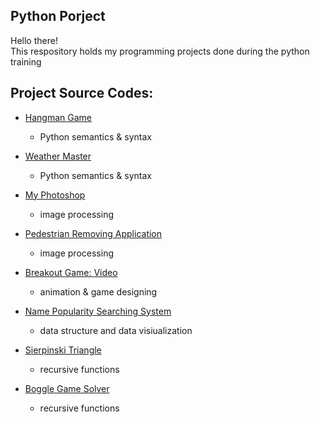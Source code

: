 ## Python Porject
Hello there!\
This respository holds my programming projects done during the python training

## Project Source Codes:
* [Hangman Game](https://github.com/eydiec/Python/blob/main/101%20projects/hangman.py)
  * Python semantics & syntax
* [Weather Master](https://github.com/eydiec/Python/blob/main/101%20projects/weather_master.py)
  * Python semantics & syntax
* [My Photoshop](https://github.com/eydiec/Python/blob/main/101%20projects/best_photoshop_award.py)
  * image processing
* [Pedestrian Removing Application](https://github.com/eydiec/Python/blob/main/101%20projects/stanCodoshop.py)
  * image processing
* [Breakout Game: ](https://github.com/eydiec/stanCode101/blob/main/101%20projects/breakoutgraphics.py)[Video](https://youtube.com/shorts/2o7BfNEaii0?feature=share)
  * animation & game designing
 
* [Name Popularity Searching System](https://github.com/eydiec/stanCode101/blob/main/101%20projects/babygraphicsgui.py)
  * data structure and data visiualization
* [Sierpinski Triangle](https://github.com/eydiec/stanCode101/blob/main/101%20projects/sierpinski.py)
  * recursive functions
* [Boggle Game Solver](https://github.com/eydiec/stanCode101/blob/main/101%20projects/anagram.py)
  * recursive functions
